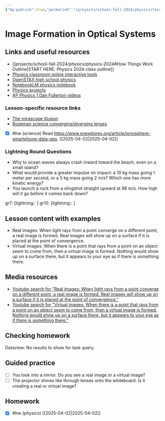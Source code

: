 ```yaml
---
{"dg-publish":true,"permalink":"/projects/school-fall-2024/physics/lessons/image-formation/"}
---
```



#  Image Formation in Optical Systems

## Links and useful resources 

- [[projects/school-fall-2024/physics/physics-2024#How Things Work Outline\|START HERE: Physics 2024 class outline]]
- [Physics classroom online interactive tools](https://www.physicsclassroom.com/Lesson-Plans/Algebra-Based-Physics)
- [OpenSTAX high school physics](https://openstax.org/books/physics/pages/1-introduction)
- [NotebookLM physics notebook](https://notebooklm.google.com/notebook/94fe29f5-cebb-4621-9e03-d20110b7a978)
- [Physics projects](https://www.sciencebuddies.org/science-fair-projects/science-projects/physics/high-school)
- [AP Physics 1 Dan Fullerton videos](https://www.youtube.com/playlist?list=PLd2HWlWc-MsysWuL9ksneEM8cl5bk3bHH)


### Lesson-specific resource links

- [The mirascope illusion](https://www.physics.wisc.edu/ingersollmuseum/exhibits/opticscolor/parabolicmirrorillusion/) 
- [Bozeman science converging/diverging lenses](https://www.youtube.com/watch?v=mfytZxM8lho)  
- [x] #hw (science) Read https://www.snexplores.org/article/ionosphere-smartphone-data-gps. [[2025-04-02\|2025-04-02]]




### Lightning Round Questions

- Why to ocean waves always crash inward toward the beach, even on a small island? 
- What would provide a greater impulse on impact: a 10 kg mass going 1 meter per second, or a 5 kg mass going 2 m/s? Which one has more kinetic energy? 
- You launch a rock from a slingshot straight upward at 98 m/s. How high will it go before it comes back down?

gr7: [lightning:: ]
gr10: [lightning:: ]

## Lesson content with examples


- Real images: When light rays from a point converge on a different point, a real image is formed. Real images will show up on a surface if it is placed at the point of convergence. 
- Virtual images: When there is a point that rays from a point on an object *seem* to come from, then a virtual image is formed. Nothing would show up on a surface there, but it appears to your eye as if there is something there. 


## Media resources

- [Youtube search for "Real images: When light rays from a point converge on a different point, a real image is formed. Real images will show up on a surface if it is placed at the point of convergence."](https://www.youtube.com/results?search_query=Real%20images:%20When%20light%20rays%20from%20a%20point%20converge%20on%20a%20different%20point,%20a%20real%20image%20is%20formed.%20Real%20images%20will%20show%20up%20on%20a%20surface%20if%20it%20is%20placed%20at%20the%20point%20of%20convergence.) 
- [Youtube search for "Virtual images: When there is a point that rays from a point on an object *seem* to come from, then a virtual image is formed. Nothing would show up on a surface there, but it appears to your eye as if there is something there."](https://www.youtube.com/results?search_query=Virtual%20images:%20When%20there%20is%20a%20point%20that%20rays%20from%20a%20point%20on%20an%20object%20*seem*%20to%20come%20from,%20then%20a%20virtual%20image%20is%20formed.%20Nothing%20would%20show%20up%20on%20a%20surface%20there,%20but%20it%20appears%20to%20your%20eye%20as%20if%20there%20is%20something%20there.) 
## Checking homework
<div><div class="dataview dataview-error-box"><p class="dataview dataview-error-message">Dataview: No results to show for task query.</p></div></div>

## Guided practice


- [ ] You look into a mirror. Do you see a real image or a virtual image?  
- [ ] The projector shines like through lenses onto the whiteboard. Is it creating a real or virtual image?  

## Homework

- [x] #hw (physics) [[2025-04-02\|2025-04-02]]
